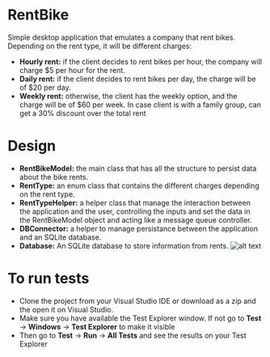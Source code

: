 # RentBike
Simple desktop application that emulates a company that rent bikes. Depending on the rent type, it will be different charges:
* <b>Hourly rent:</b> if the client decides to rent bikes per hour, the company will charge $5 per hour for the rent.
* <b>Daily rent:</b> if the client decides to rent bikes per day, the charge will be of $20 per day.
* <b>Weekly rent:</b> otherwise, the client has the weekly option, and the charge will be of $60 per week.
In case client is with a family group, can get a 30% discount over the total rent

# Design
* <b>RentBikeModel:</b> the main class that has all the structure to persist data about the bike rents.
* <b>RentType:</b> an enum class that contains the different charges depending on the rent type.
* <b>RentTypeHelper:</b> a helper class that manage the interaction between the application and the user, controlling the inputs and set the data in the RentBikeModel object and acting like a message queue controller.
* <b>DBConnector:</b> a helper to manage persistance between the application and an SQLite database.
* <b>Database:</b> An SQLite database to store information from rents.
![alt text](https://i.imgur.com/tFP0ULL.png)

# To run tests
* Clone the project from your Visual Studio IDE or download as a zip and the open it on Visual Studio.
* Make sure you have available the Test Explorer window. If not go to <b>Test</b> -> <b>Windows</b> -> <b>Test Explorer</b> to make it visible
* Then go to <b>Test</b> -> <b>Run</b> -> <b>All Tests</b> and see the results on your Test Explorer

